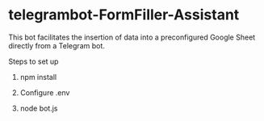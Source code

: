 # telegrambot-FormFiller-Assistant

This bot facilitates the insertion of data into a preconfigured Google Sheet directly from a Telegram bot.

Steps to set up

1. npm install

2. Configure .env

3. node bot.js
